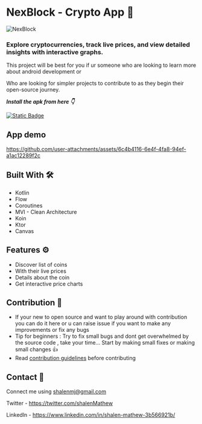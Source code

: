 # NexBlock - Crypto App 🚀


![NexBlock](https://github.com/user-attachments/assets/01092d75-b1cd-47cc-ba3a-e7919afd37ae)

### Explore cryptocurrencies, track live prices, and view detailed insights with interactive graphs.

This project will be best for you if ur someone who are looking to learn more about android development or

Who are looking for simpler projects to contribute to as they begin their open-source journey.

***Install the apk from here 👇***

[![Static Badge](https://img.shields.io/badge/NexBlock-APK-red?logo=android)](https://github.com/shalenMathew/NexBlock-CryptoTracker/releases/tag/v1.0)

## App demo
https://github.com/user-attachments/assets/6c4b4116-6e4f-4fa8-94ef-a1ac12289f2c

## Built With 🛠
- Kotlin
- Flow
- Coroutines
- MVI - Clean Architecture
- Koin
- Ktor
- Canvas

 ## Features ⚙️
- Discover list of coins
- With their live prices
- Details about the coin
- Get interactive price charts

## Contribution 🤝
- If your new to open source and want to play around with contribution you can do it here or u can raise issue if you want to make any improvements or fix any bugs
- Tip for beginners : Try to fix small bugs and dont get overwhelmed by the source code , take your time... Start by making small fixes or making small changes 👍
- Read [contribution guidelines](CONTRIBUTING.md) before contributing

## Contact 📧
Connect me using shalenmj@gmail.com

Twitter - https://twitter.com/shalenMathew

Linkedln - https://www.linkedin.com/in/shalen-mathew-3b566921b/




